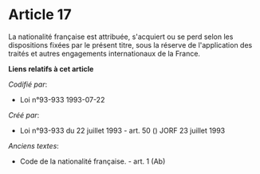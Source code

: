 # Article 17

La nationalité française est attribuée, s'acquiert ou se perd selon les dispositions fixées par le présent titre, sous la
réserve de l'application des traités et autres engagements internationaux de la France.

**Liens relatifs à cet article**

_Codifié par_:

  - Loi n°93-933 1993-07-22

_Créé par_:

  - Loi n°93-933 du 22 juillet 1993 - art. 50 () JORF 23 juillet 1993

_Anciens textes_:

  - Code de la nationalité française. - art. 1 (Ab)

